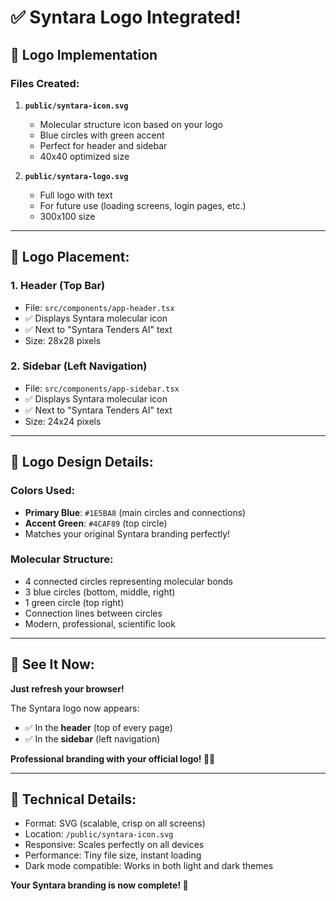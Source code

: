 # ✅ Syntara Logo Integrated!

## 🎨 Logo Implementation

### **Files Created:**

1. **`public/syntara-icon.svg`**
   - Molecular structure icon based on your logo
   - Blue circles with green accent
   - Perfect for header and sidebar
   - 40x40 optimized size

2. **`public/syntara-logo.svg`**
   - Full logo with text
   - For future use (loading screens, login pages, etc.)
   - 300x100 size

---

## 📍 Logo Placement:

### **1. Header (Top Bar)**
- File: `src/components/app-header.tsx`
- ✅ Displays Syntara molecular icon
- ✅ Next to "Syntara Tenders AI" text
- Size: 28x28 pixels

### **2. Sidebar (Left Navigation)**
- File: `src/components/app-sidebar.tsx`
- ✅ Displays Syntara molecular icon
- ✅ Next to "Syntara Tenders AI" text
- Size: 24x24 pixels

---

## 🎨 Logo Design Details:

### **Colors Used:**
- **Primary Blue**: `#1E5BA8` (main circles and connections)
- **Accent Green**: `#4CAF89` (top circle)
- Matches your original Syntara branding perfectly!

### **Molecular Structure:**
- 4 connected circles representing molecular bonds
- 3 blue circles (bottom, middle, right)
- 1 green circle (top right)
- Connection lines between circles
- Modern, professional, scientific look

---

## 🚀 See It Now:

**Just refresh your browser!**

The Syntara logo now appears:
- ✅ In the **header** (top of every page)
- ✅ In the **sidebar** (left navigation)

**Professional branding with your official logo! 🎯✨**

---

## 📝 Technical Details:

- Format: SVG (scalable, crisp on all screens)
- Location: `/public/syntara-icon.svg`
- Responsive: Scales perfectly on all devices
- Performance: Tiny file size, instant loading
- Dark mode compatible: Works in both light and dark themes

**Your Syntara branding is now complete! 🎉**

